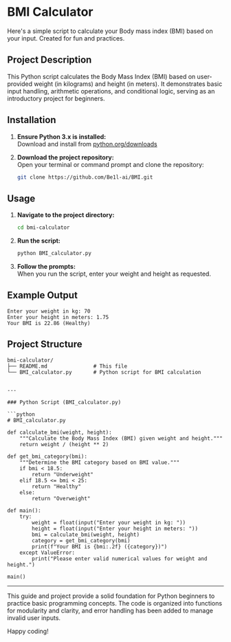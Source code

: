 # BMI Calculator
Here's a simple script to calculate your Body mass index (BMI) based on your input. Created for fun and practices. 

## Project Description
This Python script calculates the Body Mass Index (BMI) based on user-provided weight (in kilograms) and height (in meters). It demonstrates basic input handling, arithmetic operations, and conditional logic, serving as an introductory project for beginners.

## Installation
1. **Ensure Python 3.x is installed:**  
   Download and install from [python.org/downloads](https://www.python.org/downloads/)

2. **Download the project repository:**  
   Open your terminal or command prompt and clone the repository:
   ```bash
   git clone https://github.com/Be1l-ai/BMI.git
   ```

## Usage
1. **Navigate to the project directory:**
   ```bash
   cd bmi-calculator
   ```

2. **Run the script:**
   ```bash
   python BMI_calculator.py
   ```

3. **Follow the prompts:**  
   When you run the script, enter your weight and height as requested.

## Example Output
```
Enter your weight in kg: 70
Enter your height in meters: 1.75
Your BMI is 22.86 (Healthy)
```

## Project Structure
```
bmi-calculator/
├── README.md               # This file
└── BMI_calculator.py       # Python script for BMI calculation
```


```

---

### Python Script (BMI_calculator.py)

```python
# BMI_calculator.py

def calculate_bmi(weight, height):
    """Calculate the Body Mass Index (BMI) given weight and height."""
    return weight / (height ** 2)

def get_bmi_category(bmi):
    """Determine the BMI category based on BMI value."""
    if bmi < 18.5:
        return "Underweight"
    elif 18.5 <= bmi < 25:
        return "Healthy"
    else:
        return "Overweight"

def main():
    try:
        weight = float(input("Enter your weight in kg: "))
        height = float(input("Enter your height in meters: "))
        bmi = calculate_bmi(weight, height)
        category = get_bmi_category(bmi)
        print(f"Your BMI is {bmi:.2f} ({category})")
    except ValueError:
        print("Please enter valid numerical values for weight and height.")

main()
```

---

This guide and project provide a solid foundation for Python beginners to practice basic programming concepts. The code is organized into functions for modularity and clarity, and error handling has been added to manage invalid user inputs.

Happy coding!
